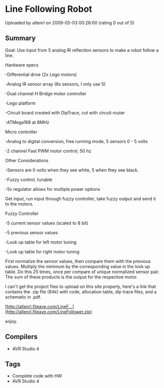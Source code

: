 # Line Following Robot

Uploaded by allenrl on 2009-05-03 00:26:00 (rating 0 out of 5)

## Summary

Goal: Use input from 5 analog IR reflection sensors to make a robot follow a line.


Hardware specs


-Differential drive (2x Lego motors)  

-Analog IR sensor array (8x sensors, I only use 5)  

-Dual channel H Bridge motor controller  

-Lego platform  

-Circuit board created with DipTrace, cut with circuit router  

-ATMega168 at 8MHz


Micro controller  

-Analog to digital conversion, free running mode, 5 sensors 0 - 5 volts  

-2 channel Fast PWM motor control, 50 hz


Other Considerations  

-Sensors are 0 volts when they see white, 5 when they see black.  

-Fuzzy control, tunable  

-5v regulator allows for multiple power options


Get input, run input through fuzzy controller, take fuzzy output and send it to the motors. 


Fuzzy Controller  

-5 current sensor values (scaled to 8 bit)  

-5 previous sensor values  

-Look up table for left motor tuning  

-Look up table for right motor tuning


First normalize the sensor values, then compare them with the previous values. Multiply the minimum by the corresponding value in the look up table. Do this 25 times, once per compare of unique normalized sensor pair. The sum of these products is the output for the respective motor.


I can't get the project files to upload on this site properly, here's a link that contains the .zip file (84k) with code, allocation table, dip trace files, and a schematic in .pdf.


[http://allenrl.fileave.com/LineF...](http://allenrl.fileave.com/LineFollower.zip)


enjoy.

## Compilers

- AVR Studio 4

## Tags

- Complete code with HW
- AVR Studio 4
